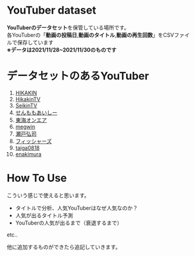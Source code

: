 # YouTuber dataset
**YouTuberのデータセット**を保管している場所です。  
各YouTuberの「**動画の投稿日**,**動画のタイトル**,**動画の再生回数**」をCSVファイルで保存しています  
**※データは2021/11/28~2021/11/30のものです**

# データセットのあるYouTuber

1. [HIKAKIN](https://www.youtube.com/user/HIKAKIN)  
1. [HikakinTV](https://www.youtube.com/user/HikakinTV)  
1. [SeikinTV](https://www.youtube.com/user/SeikinTV)  
1. [せんももあいしー](https://www.youtube.com/c/oyabakatousan)  
1. [東海オンエア](https://www.youtube.com/user/TokaiOnAir)  
1. [megwin](https://www.youtube.com/c/MegwinTVOfficial)  
1. [瀬戸弘司](https://www.youtube.com/c/Kojiseto)  
1. [フィッシャーズ](https://www.youtube.com/c/MASAIandHamzael)  
1. [taiga0818](https://www.youtube.com/user/taiga0818)  
1. [enakimura](https://www.youtube.com/user/enakimura)  

# How To Use
こういう感じで使えると思います。  
- タイトルで分析、人気YouTuberはなぜ人気なのか？
- 人気が出るタイトル予測
- YouTuberの人気が出るまで（衰退するまで）

etc..

他に追加するものができたら追記していきます。
